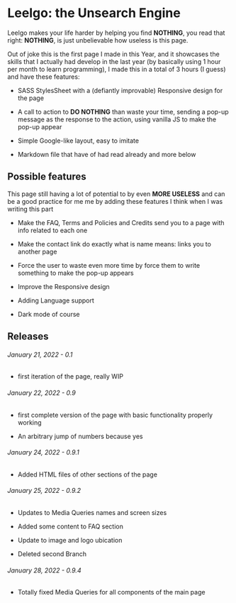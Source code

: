 # Leelgo: the Unsearch Engine

Leelgo makes your life harder by helping you find **NOTHING**, you read that right: **NOTHING**, is just unbelievable how useless is this page.

Out of joke this is the first page I made in this Year, and it showcases the skills that I actually had develop in the last year (by basically using 1 hour per month to learn programming), I made this in a total of 3 hours (I guess) and have these features:

- SASS StylesSheet with a (defiantly improvable) Responsive design for the page

- A call to action to **DO NOTHING** than waste your time, sending a pop-up message as the response to the action, using vanilla JS to make the pop-up appear

- Simple Google-like layout, easy to imitate

- Markdown file that have of had read already and more below

## Possible features

This page still having a lot of potential to by even **MORE USELESS** and can be a good practice for me me by adding these features I think when I was writing this part

- Make the FAQ, Terms and Policies and Credits send you to a page with info related to each one

- Make the contact link do exactly what is name means: links you to another page

- Force the user to waste even more time by force them to write something to make the pop-up appears

- Improve the Responsive design

- Adding Language support

- Dark mode of course

## Releases

###### January 21, 2022 - 0.1

- first iteration of the page, really WIP

###### January 22, 2022 - 0.9

- first complete version of the page with basic functionality properly working

- An arbitrary jump of numbers because yes

###### January 24, 2022 - 0.9.1

- Added HTML files of other sections of the page

###### January 25, 2022 - 0.9.2

- Updates to Media Queries names and screen sizes

- Added some content to FAQ section

- Update to image and logo ubication

- Deleted second Branch

###### January 28, 2022 - 0.9.4

- Totally fixed Media Queries for all components of the main page

